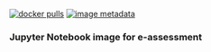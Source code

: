 [![docker pulls](https://img.shields.io/docker/pulls/digiklausur/notebook.svg)](https://hub.docker.com/r/digiklausur/notebook)
[![image metadata](https://images.microbadger.com/badges/image/digiklausur/notebook.svg)](https://microbadger.com/images/digiklausur/notebook "digiklausur/notebook image metadata")

### Jupyter Notebook image for e-assessment
